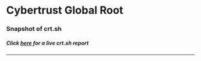 # Cybertrust Global Root
### Snapshot of crt.sh
##### Click [here](https://crt.sh/?q=FA53D9DDF3B89734AABB583324FEE922215D8DAD849A16AD81C8F338BB359B90) for a live crt.sh report

---
